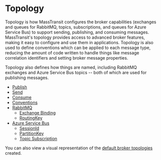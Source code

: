 # Topology

Topology is how MassTransit configures the broker capabilities (exchanges and queues for RabbitMQ, topics, subscriptions, and queues for Azure Service Bus) to support sending, publishing, and consuming messages. MassTransit's topology provides access to advanced broker features, making it easy to configure and use them in applications. Topology is also used to define conventions which can be applied to each message type, reducing the amount of code written to handle things like message correlation identifiers and setting broker message properties.

Topology also defines how things are named, including RabbitMQ exchanges and Azure Service Bus topics -- both of which are used for publishing messages.


* [Publish](publish.md)
* [Send](send.md)
* [Consume](consume.md)
* [Conventions](conventions.md)
* [RabbitMQ](rabbitmq/README.md)
    * [Exchange Binding](rabbitmq/binding.md)
    * [RoutingKey](rabbitmq/routingkey.md)
* [Azure Service Bus](servicebus/README.md)
    * [SessionId](servicebus/sessionid.md)
    * [PartitionKey](servicebus/partitionkey.md)
    * [Topic Subscription](servicebus/topicsub.md)

You can also view a visual representation of the [default broker topologies](../../understand/default-topology.md) created.